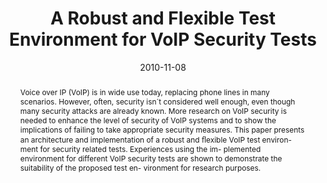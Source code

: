 ---
abstract: Voice over IP (VoIP) is in wide use today, replacing  phone lines in many
  scenarios. However, often, security  isn´t considered well enough, even though many
  security  attacks are already known. More research on VoIP security  is needed to
  enhance the level of security of VoIP systems  and to show the implications of failing
  to take appropriate  security measures. This paper presents an architecture and  implementation
  of a robust and &#64258;exible VoIP test environ-  ment for security related tests.
  Experiences using the im-  plemented environment for different VoIP security tests
  are  shown to demonstrate the suitability of the proposed test en-  vironment for
  research purposes.
authors:
- Maximilian Ronniger
- Florian Fankhauser
- Christian Schanes
- Thomas Grechenig
date: '2010-11-08'
featured: false
links:
- name: Publik
  url: https://publik.tuwien.ac.at/showentry.php?ID=193437&lang=2
publication: 'Talk: International Conference for Internet Technology and Secured Transactions
  (ICITST-2010), London, UK; 11-08-2010 - 11-11-2010; in: "Proceedings of The 5th
  International Conference for Internet Technology and Secured Transactions", Infonomics
  Society, UK, (2010), ISBN: 978-0-9564263-6-9; 96 - 101'
publication_types:
- '1'
publishDate: '2010-11-08'
title: A Robust and Flexible Test Environment for VoIP Security Tests
url_pdf: ''
---